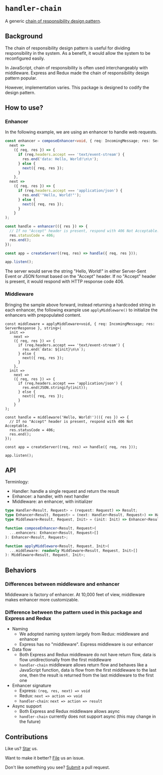 # `handler-chain`

A generic [chain of responsibility design pattern](https://refactoring.guru/design-patterns/chain-of-responsibility).

## Background

The chain of responsibility design pattern is useful for dividing responsibility in the system. As a benefit, it would allow the system to be reconfigured easily.

In JavaScript, chain of responsibility is often used interchangeably with middleware. Express and Redux made the chain of responsibility design pattern popular.

However, implementation varies. This package is designed to codify the design pattern.

<!--
## Demo

Click here for [our live demo](https://compulim.github.io/handler-chain/).
-->

## How to use?

### Enhancer

In the following example, we are using an enhancer to handle web requests.

```ts
const enhancer = composeEnhancer<void, { req: IncomingMessage; res: ServerResponse }>(
  next =>
    ({ req, res }) => {
      if (req.headers.accept === 'text/event-stream') {
        res.end('data: Hello, World!\n\n');
      } else {
        next({ req, res });
      }
    },
  next =>
    ({ req, res }) => {
      if (req.headers.accept === 'application/json') {
        res.end('"Hello, World!"');
      } else {
        next({ req, res });
      }
    }
);

const handle = enhancer(({ res }) => {
  // If no "Accept" header is present, respond with 406 Not Acceptable.
  res.statusCode = 406;
  res.end();
});

const app = createServer((req, res) => handle({ req, res }));

app.listen();
```

The server would serve the string "Hello, World!" in either Server-Sent Event or JSON format based on the "Accept" header. If no "Accept" header is present, it would respond with HTTP response code 406.

### Middleware

Bringing the sample above forward, instead returning a hardcoded string in each enhancer, the following example use `applyMiddleware()` to initialize the enhancers with prepopulated content.

```tsx
const middleware = applyMiddleware<void, { req: IncomingMessage; res: ServerResponse }, string>(
  init =>
    next =>
    ({ req, res }) => {
      if (req.headers.accept === 'text/event-stream') {
        res.end(`data: ${init}\n\n`);
      } else {
        next({ req, res });
      }
    },
  init =>
    next =>
    ({ req, res }) => {
      if (req.headers.accept === 'application/json') {
        res.end(JSON.stringify(init));
      } else {
        next({ req, res });
      }
    }
);

const handle = middleware('Hello, World!')(({ res }) => {
  // If no "Accept" header is present, respond with 406 Not Acceptable.
  res.statusCode = 406;
  res.end();
});

const app = createServer((req, res) => handle({ req, res }));

app.listen();
```

## API

Terminlogy:

- Handler: handle a single request and return the result
- Enhancer: a handler, with next handler
- Middleware: an enhancer, with initializer

```ts
type Handler<Result, Request> = (request: Request) => Result;
type Enhancer<Result, Request> = (next: Handler<Result, Request>) => Handler<Result, Request>;
type Middleware<Result, Request, Init> = (init: Init) => Enhancer<Result, Request>;

function composeEnhancer<Result, Request>(
  ...enhancers: Enhancer<Result, Request>[]
): Enhancer<Result, Request>;

function applyMiddleware<Result, Request, Init>(
  ...middleware: readonly Middleware<Result, Request, Init>[]
): Middleware<Result, Request, Init>;
```

## Behaviors

### Differences between middleware and enhancer

Middleware is factory of enhancer. At 10,000 feet of view, middleware makes enhancer more customizable.

### Difference between the pattern used in this package and Express and Redux

- Naming
   - We adopted naming system largely from Redux: middleware and enhancer
   - Express has no "middleware". Express middleware is our enhancer
- Data flow
   - Both Express and Redux middleware do not have return flow, data is flow unidirectionally from the first middleware
   - `handler-chain` middleware allows return flow and behaves like a JavaScript function, data is flow from the first middleware to the last one, then the result is returned from the last middleware to the first one
- Enhancer signature
   - Express: `(req, res, next) => void`
   - Redux: `next => action => void`
   - `handler-chain`: `next => action => result`
- Async support
   - Both Express and Redux middleware allows async
   - `handler-chain` currently does not support async (this may change in the future)

## Contributions

Like us? [Star](https://github.com/compulim/handler-chain/stargazers) us.

Want to make it better? [File](https://github.com/compulim/handler-chain/issues) us an issue.

Don't like something you see? [Submit](https://github.com/compulim/handler-chain/pulls) a pull request.
